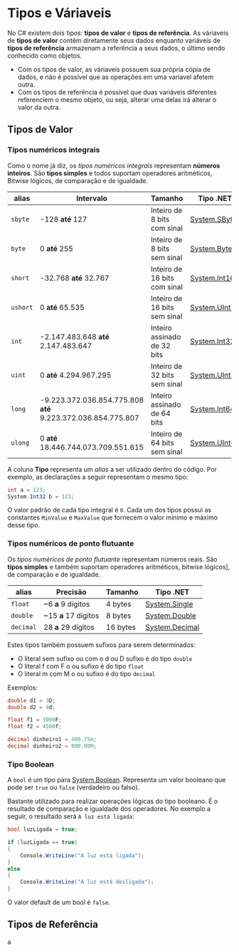 # Tipos e Váriaveis

No C# existem dois tipos: **tipos de valor** e **tipos de referência**. As váriaveis de **tipos de valor** contêm diretamente seus dados
enquanto variáveis de **tipos de referência** armazenam a referência a seus dados, o último sendo conhecido como objetos. 
* Com os tipos de valor, as váriaveis possuem sua própria cópia de dados, e não é possível que as operações em uma variavel afetem outra.
* Com os tipos de referência é possível que duas variáveis diferentes referenciem o mesmo objeto, ou seja, alterar uma delas irá alterar o valor da outra.

## Tipos de Valor

### Tipos numéricos integrais

Como o nome já diz, os *tipos numéricos integrais* representam **números inteiros**. São **tipos simples** e todos suportam 
operadores aritméticos, Bitwise lógicos, de comparação e de igualdade.

alias | Intervalo | Tamanho | Tipo .NET
------- | ------- | ------- | -------
`sbyte` | -128 **até** 127 | Inteiro de 8 bits com sinal | [System.SByte](https://docs.microsoft.com/pt-br/dotnet/api/system.sbyte?view=netcore-3.1)
`byte` | 0 **até** 255 | Inteiro de 8 bits sem sinal | [System.Byte](https://docs.microsoft.com/pt-br/dotnet/api/system.byte?view=netcore-3.1)
`short` | -32.768 **até** 32.767 | Inteiro de 16 bits com sinal | [System.Int16](https://docs.microsoft.com/pt-br/dotnet/api/system.int16?view=netcore-3.1)
`ushort` | 0 **até** 65.535 | Inteiro de 16 bits sem sinal | [System.UInt16](https://docs.microsoft.com/pt-br/dotnet/api/system.uint16?view=netcore-3.1)
`int` | -2.147.483.648 **até** 2.147.483.647 | Inteiro assinado de 32 bits | [System.Int32](https://docs.microsoft.com/pt-br/dotnet/api/system.int32?view=netcore-3.1)
`uint` | 0 **até** 4.294.967.295 | Inteiro de 32 bits sem sinal | [	System.UInt32](https://docs.microsoft.com/pt-br/dotnet/api/system.uint32?view=netcore-3.1)
`long` | -9.223.372.036.854.775.808 **até** 9.223.372.036.854.775.807 | Inteiro assinado de 64 bits | [System.Int64](https://docs.microsoft.com/pt-br/dotnet/api/system.int64?view=netcore-3.1)
`ulong` | 0 **até** 18.446.744.073.709.551.615 | Inteiro de 64 bits sem sinal | [System.UInt64](https://docs.microsoft.com/pt-br/dotnet/api/system.uint64?view=netcore-3.1)

A coluna **Tipo** representa um *alias* a ser utilizado dentro do código. Por exemplo, as declarações a seguir representam o mesmo tipo:
```C#
int a = 123;
System.Int32 b = 123;
```

O valor padrão de cada tipo integral é `0`. Cada um dos tipos possui as constantes `MinValue` e `MaxValue` que fornecem o valor mínimo e máximo desse tipo.

### Tipos numéricos de ponto flutuante

Os *tipos numéricos de ponto flutuante* representam números reais. São **tipos simples** e também suportam operadores aritméticos, bitwise lógicos], de comparação e de igualdade.

alias | Precisão | Tamanho | Tipo .NET
------- | ------- | ------- | -------
`float` | ~6 **a** 9 dígitos | 4 bytes | [System.Single](https://docs.microsoft.com/pt-br/dotnet/api/system.single?view=netcore-3.1)
`double` | ~15 **a** 17 dígitos | 8 bytes | [System.Double](https://docs.microsoft.com/pt-br/dotnet/api/system.double?view=netcore-3.1)
`decimal` | 28 **a** 29 dígitos | 16 bytes | [System.Decimal](https://docs.microsoft.com/pt-br/dotnet/api/system.decimal?view=netcore-3.1)

Estes tipos também possuem sufixos para serem determinados:
* O literal sem sufixo ou com o d ou D sufixo é do tipo `double`
* O literal f com F o ou sufixo é do tipo `float`
* O literal m com M o ou sufixo é do tipo `decimal`

Exemplos:
```C#
double d1 = 3D;
double d2 = 4d;

float f1 = 3000F;
float f2 = 4500f;

decimal dinheiro1 = 400.75m;
decimal dinheiro2 = 800.00M;

```

### Tipo Boolean

A `bool` é um tipo para [System.Boolean](https://docs.microsoft.com/pt-br/dotnet/api/system.boolean?view=netcore-3.1). Representa um
valor booleano que pode ser `true` ou `false` (verdadeiro ou falso).

Bastante utilizado para realizar operações lógicas do tipo booleano. É o resultado de comparação e igualdade dos operadores. No exemplo a seguir, o resultado será `A luz está ligada`:

```C#
bool luzLigada = true;

if (luzLigada == true)
{
    Console.WriteLine("A luz está ligada");
}
else
{
    Console.WriteLine("A luz está desligada");
}
```

O valor default de um bool é `false`.


## Tipos de Referência

a
